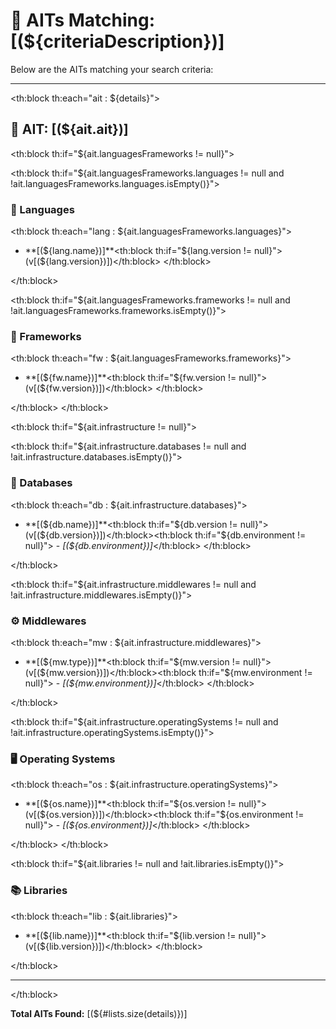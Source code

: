 # 🧩 AITs Matching: [(${criteriaDescription})]

Below are the AITs matching your search criteria:

---

<th:block th:each="ait : ${details}">

## 🎯 AIT: [(${ait.ait})]

<th:block th:if="${ait.languagesFrameworks != null}">

<th:block th:if="${ait.languagesFrameworks.languages != null and !ait.languagesFrameworks.languages.isEmpty()}">
### 📝 Languages
<th:block th:each="lang : ${ait.languagesFrameworks.languages}">
- **[(${lang.name})]**<th:block th:if="${lang.version != null}"> (v[(${lang.version})])</th:block>
</th:block>

</th:block>

<th:block th:if="${ait.languagesFrameworks.frameworks != null and !ait.languagesFrameworks.frameworks.isEmpty()}">
### 🔧 Frameworks
<th:block th:each="fw : ${ait.languagesFrameworks.frameworks}">
- **[(${fw.name})]**<th:block th:if="${fw.version != null}"> (v[(${fw.version})])</th:block>
</th:block>

</th:block>
</th:block>

<th:block th:if="${ait.infrastructure != null}">

<th:block th:if="${ait.infrastructure.databases != null and !ait.infrastructure.databases.isEmpty()}">
### 💾 Databases
<th:block th:each="db : ${ait.infrastructure.databases}">
- **[(${db.name})]**<th:block th:if="${db.version != null}"> (v[(${db.version})])</th:block><th:block th:if="${db.environment != null}"> - *[(${db.environment})]*</th:block>
</th:block>

</th:block>

<th:block th:if="${ait.infrastructure.middlewares != null and !ait.infrastructure.middlewares.isEmpty()}">
### ⚙️ Middlewares
<th:block th:each="mw : ${ait.infrastructure.middlewares}">
- **[(${mw.type})]**<th:block th:if="${mw.version != null}"> (v[(${mw.version})])</th:block><th:block th:if="${mw.environment != null}"> - *[(${mw.environment})]*</th:block>
</th:block>

</th:block>

<th:block th:if="${ait.infrastructure.operatingSystems != null and !ait.infrastructure.operatingSystems.isEmpty()}">
### 🖥️ Operating Systems
<th:block th:each="os : ${ait.infrastructure.operatingSystems}">
- **[(${os.name})]**<th:block th:if="${os.version != null}"> (v[(${os.version})])</th:block><th:block th:if="${os.environment != null}"> - *[(${os.environment})]*</th:block>
</th:block>

</th:block>
</th:block>

<th:block th:if="${ait.libraries != null and !ait.libraries.isEmpty()}">
### 📚 Libraries
<th:block th:each="lib : ${ait.libraries}">
- **[(${lib.name})]**<th:block th:if="${lib.version != null}"> (v[(${lib.version})])</th:block>
</th:block>

</th:block>

---

</th:block>

**Total AITs Found:** [(${#lists.size(details)})]
